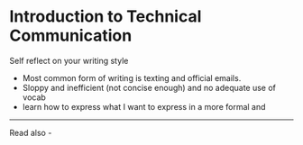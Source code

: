 # Introduction to Technical Communication
Self reflect on your writing style
- Most common form of writing is texting and official emails.
- Sloppy and inefficient (not concise enough) and no adequate use of vocab
- learn how to express what I want to express in a more formal and 



---
Read also - 